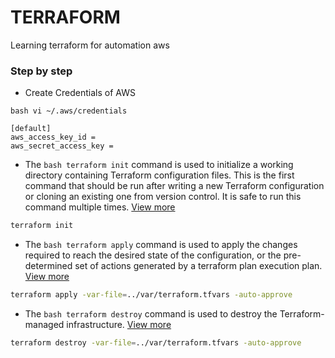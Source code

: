 # TERRAFORM
Learning terraform for automation aws

### Step by step

- Create Credentials of AWS

```bash vi ~/.aws/credentials ```
```
[default]
aws_access_key_id = 
aws_secret_access_key = 
```

- The ```bash terraform init``` command is used to initialize a working directory containing Terraform configuration files. This is the first command that should be run after writing a new Terraform configuration or cloning an existing one from version control. It is safe to run this command multiple times.
[View more](https://www.terraform.io/docs/commands/init.html) 

```bash
terraform init
```

- The ```bash terraform apply``` command is used to apply the changes required to reach the desired state of the configuration, or the pre-determined set of actions generated by a terraform plan execution plan.
[View more](https://www.terraform.io/docs/commands/apply.html)

```bash
terraform apply -var-file=../var/terraform.tfvars -auto-approve
```

- The ```bash terraform destroy``` command is used to destroy the Terraform-managed infrastructure.
[View more](https://www.terraform.io/docs/commands/destroy.html)

```bash
terraform destroy -var-file=../var/terraform.tfvars -auto-approve
```
